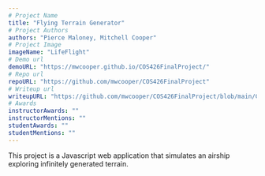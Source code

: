 ```yaml
---
# Project Name
title: "Flying Terrain Generator"
# Project Authors
authors: "Pierce Maloney, Mitchell Cooper"
# Project Image
imageName: "LifeFlight"
# Demo url
demoURL: "https://mwcooper.github.io/COS426FinalProject/"
# Repo url
repoURL: "https://github.com/mwcooper/COS426FinalProject"
# Writeup url
writeupURL: "https://github.com/mwcooper/COS426FinalProject/blob/main/COS426%20Final%20Project%20Writeup.pdf"
# Awards
instructorAwards: ""
instructorMentions: ""
studentAwards: ""
studentMentions: ""
---
```

This project is a Javascript web application that simulates an airship exploring infinitely generated terrain. 

